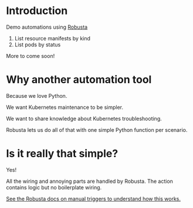 # Introduction
Demo automations using [Robusta](https://github.com/robusta-dev/robusta)

1. List resource manifests by kind
2. List pods by status

More to come soon!

# Why another automation tool
Because we love Python.

We want Kubernetes maintenance to be simpler.

We want to share knowledge about Kubernetes troubleshooting.

Robusta lets us do all of that with one simple Python function per scenario.

# Is it really that simple?
Yes! 

All the wiring and annoying parts are handled by Robusta. 
The action contains logic but no boilerplate wiring.

[See the Robusta docs on manual triggers to understand how this works.](https://docs.robusta.dev/master/playbook-reference/triggers/manual-triggers.html)